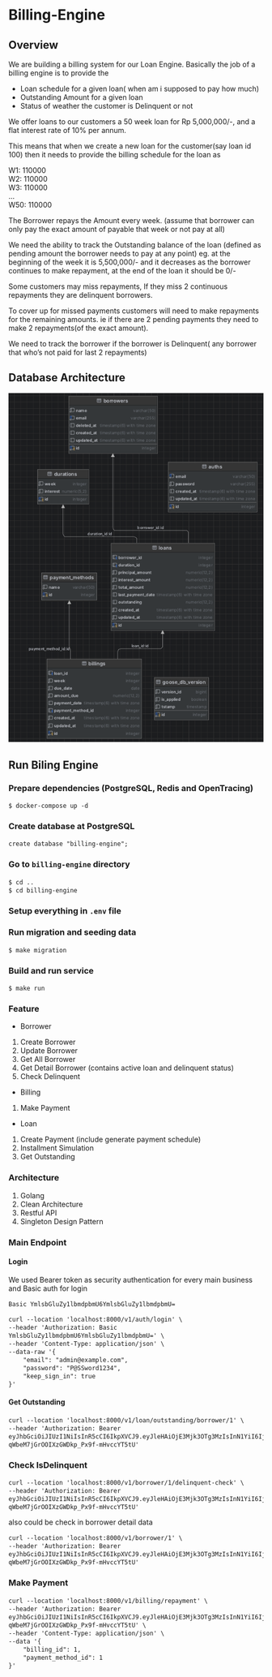 # Billing-Engine

## Overview
We are building a billing system for our Loan Engine. Basically the job of a billing engine is to provide the
- Loan schedule for a given loan( when am i supposed to pay how much)
- Outstanding Amount for a given loan
- Status of weather the customer is Delinquent or not

We offer loans to our customers a 50 week loan for Rp 5,000,000/-, and a flat interest rate of 10% per annum.

This means that when we create a new loan for the customer(say loan id 100) then it needs to provide the billing schedule for the loan as

W1: 110000<br/>
W2: 110000<br/>
W3: 110000<br/>
...<br/>
W50: 110000

The Borrower repays the Amount every week. (assume that borrower can only pay the exact amount of payable that week or not pay at all)

We need the ability to track the Outstanding balance of the loan (defined as pending amount the borrower needs to pay at any point) eg. at the beginning of the week it is 5,500,000/- and it decreases as the borrower continues to make repayment, at the end of the loan it should be 0/-

Some customers may miss repayments, If they miss 2 continuous repayments they are delinquent borrowers.

To cover up for missed payments customers will need to make repayments for the remaining amounts. ie if there are 2 pending payments they need to make 2 repayments(of the exact amount).

We need to track the borrower if the borrower is Delinquent( any borrower that who’s not paid for last 2 repayments)

## Database Architecture
![alt text](https://github.com/dimassantoso/be-assignment/blob/main/overview/UMLDiagram.png?raw=true)

## Run Biling Engine
### Prepare dependencies (PostgreSQL, Redis and OpenTracing)
```
$ docker-compose up -d
```

### Create database at PostgreSQL
```
create database "billing-engine";
```

### Go to `billing-engine` directory
```
$ cd ..
$ cd billing-engine
```

### Setup everything in `.env` file

### Run migration and seeding data
```
$ make migration
```
### Build and run service
```
$ make run
```
### Feature
- Borrower
1. Create Borrower
2. Update Borrower
3. Get All Borrower
4. Get Detail Borrower (contains active loan and delinquent status)
5. Check Delinquent
- Billing
1. Make Payment
- Loan
1. Create Payment (include generate payment schedule)
2. Installment Simulation
3. Get Outstanding

### Architecture
1. Golang
2. Clean Architecture
3. Restful API
4. Singleton Design Pattern

### Main Endpoint
#### Login
We used Bearer token as security authentication for every main business and Basic auth for login
```
Basic YmlsbGluZy1lbmdpbmU6YmlsbGluZy1lbmdpbmU=
```

```
curl --location 'localhost:8000/v1/auth/login' \
--header 'Authorization: Basic YmlsbGluZy1lbmdpbmU6YmlsbGluZy1lbmdpbmU=' \
--header 'Content-Type: application/json' \
--data-raw '{
    "email": "admin@example.com",
    "password": "P@SSword1234",
    "keep_sign_in": true
}'
```

#### Get Outstanding
```
curl --location 'localhost:8000/v1/loan/outstanding/borrower/1' \
--header 'Authorization: Bearer eyJhbGciOiJIUzI1NiIsInR5cCI6IkpXVCJ9.eyJleHAiOjE3Mjk3OTg3MzIsInN1YiI6IjAiLCJyb2xlIjoiIiwiYWRkaXRpb25hbCI6bnVsbH0.xfH2r5n-qWbeM7jGrOOIXzGWDkp_Px9f-mHvccYT5tU'
```

### Check IsDelinquent
```
curl --location 'localhost:8000/v1/borrower/1/delinquent-check' \
--header 'Authorization: Bearer eyJhbGciOiJIUzI1NiIsInR5cCI6IkpXVCJ9.eyJleHAiOjE3Mjk3OTg3MzIsInN1YiI6IjAiLCJyb2xlIjoiIiwiYWRkaXRpb25hbCI6bnVsbH0.xfH2r5n-qWbeM7jGrOOIXzGWDkp_Px9f-mHvccYT5tU'
```
also could be check in borrower detail data
```
curl --location 'localhost:8000/v1/borrower/1' \
--header 'Authorization: Bearer eyJhbGciOiJIUzI1NiIsInR5cCI6IkpXVCJ9.eyJleHAiOjE3Mjk3OTg3MzIsInN1YiI6IjAiLCJyb2xlIjoiIiwiYWRkaXRpb25hbCI6bnVsbH0.xfH2r5n-qWbeM7jGrOOIXzGWDkp_Px9f-mHvccYT5tU'
```

### Make Payment
```
curl --location 'localhost:8000/v1/billing/repayment' \
--header 'Authorization: Bearer eyJhbGciOiJIUzI1NiIsInR5cCI6IkpXVCJ9.eyJleHAiOjE3Mjk3OTg3MzIsInN1YiI6IjAiLCJyb2xlIjoiIiwiYWRkaXRpb25hbCI6bnVsbH0.xfH2r5n-qWbeM7jGrOOIXzGWDkp_Px9f-mHvccYT5tU' \
--header 'Content-Type: application/json' \
--data '{
    "billing_id": 1,
    "payment_method_id": 1
}'
```